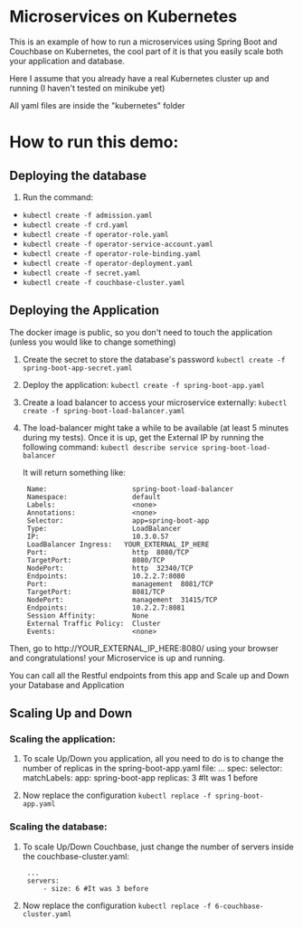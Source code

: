 # Microservices on Kubernetes


This is an example of how to run a microservices using Spring Boot and Couchbase on Kubernetes, the cool part of it is
that you easily scale both your application and database.

Here I assume that you already have a real Kubernetes cluster up and running (I haven't tested on minikube yet)

All yaml files are inside the "kubernetes" folder



# How to run this demo:


## Deploying the database ###########

1.  Run the command:
* `kubectl create -f admission.yaml`
* `kubectl create -f crd.yaml`
* `kubectl create -f operator-role.yaml`
* `kubectl create -f operator-service-account.yaml`
* `kubectl create -f operator-role-binding.yaml`
* `kubectl create -f operator-deployment.yaml`
* `kubectl create -f secret.yaml`
* `kubectl create -f couchbase-cluster.yaml`


## Deploying the Application

The docker image is public, so you don't need to touch the application (unless you would like to change something)

1. Create the secret to store the database's password
`kubectl create -f spring-boot-app-secret.yaml`

2. Deploy the application:
`kubectl create -f spring-boot-app.yaml`

3. Create a load balancer to access your microservice externally:
`kubectl create -f spring-boot-load-balancer.yaml`

4. The load-balancer might take a while to be available (at least 5 minutes during my tests). Once it is up, get
the External IP by running the following command:
`kubectl describe service spring-boot-load-balancer`

	It will return something like:


        Name:                     spring-boot-load-balancer
        Namespace:                default
        Labels:                   <none>
        Annotations:              <none>
        Selector:                 app=spring-boot-app
        Type:                     LoadBalancer
        IP:                       10.3.0.57
        LoadBalancer Ingress:   YOUR_EXTERNAL_IP_HERE
        Port:                     http  8080/TCP
        TargetPort:               8080/TCP
        NodePort:                 http  32340/TCP
        Endpoints:                10.2.2.7:8080
        Port:                     management  8081/TCP
        TargetPort:               8081/TCP
        NodePort:                 management  31415/TCP
        Endpoints:                10.2.2.7:8081
        Session Affinity:         None
        External Traffic Policy:  Cluster
        Events:                   <none>



Then, go to http://YOUR_EXTERNAL_IP_HERE:8080/ using your browser and congratulations! your Microservice is up and running.

You can call all the Restful endpoints from this app and Scale up and Down your Database and Application


## Scaling Up and Down

### Scaling the application:
1. To scale Up/Down you application, all you need to do is to change the number of replicas in the spring-boot-app.yaml file:
        ...
        spec:
          selector:
            matchLabels:
              app: spring-boot-app
          replicas: 3 #It was 1 before

2. Now replace the configuration
`kubectl replace -f spring-boot-app.yaml`


### Scaling the database:

1. To scale Up/Down Couchbase, just change the number of servers inside the couchbase-cluster.yaml:

        ...
        servers:
            - size: 6 #It was 3 before


2. Now replace the configuration
`kubectl replace -f 6-couchbase-cluster.yaml`
